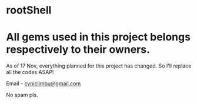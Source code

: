 rootShell
=========

All gems used in this project belongs respectively to their owners.
=========
As of 17 Nov, everything planned for this project has changed. So I'll replace all the codes ASAP!


Email - cyniclimbu@gmail.com

No spam pls.
